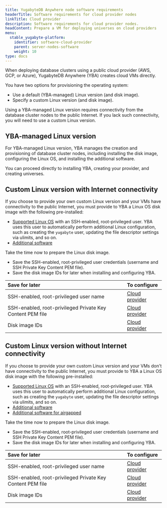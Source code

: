 ```yaml
---
title: YugabyteDB Anywhere node software requirements
headerTitle: Software requirements for cloud provider nodes
linkTitle: Cloud provider
description: Software requirements for cloud provider nodes.
headContent: Prepare a VM for deploying universes on cloud providers
menu:
  stable_yugabyte-platform:
    identifier: software-cloud-provider
    parent: server-nodes-software
    weight: 10
type: docs
---
```


When deploying database clusters using a public cloud provider (AWS, GCP, or Azure), YugabyteDB Anywhere (YBA) creates cloud VMs directly.

You have two options for provisioning the operating system:

- Use a default (YBA-managed) Linux version (and disk image).
- Specify a custom Linux version (and disk image).

Using a YBA-managed Linux version requires connectivity from the database cluster nodes to the public Internet. If you lack such connectivity, you will need to use a custom Linux version.

## YBA-managed Linux version

For YBA-managed Linux version, YBA manages the creation and provisioning of database cluster nodes, including installing the disk image, configuring the Linux OS, and installing the additional software.

You can proceed directly to installing YBA, creating your provider, and creating universes.

## Custom Linux version with Internet connectivity

If you choose to provide your own custom Linux version and your VMs have connectivity to the public Internet, you must provide to YBA a Linux OS disk image with the following pre-installed:

- [Supported Linux OS](../#linux-os) with an SSH-enabled, root-privileged user. YBA uses this user to automatically perform additional Linux configuration, such as creating the `yugabyte` user, updating the file descriptor settings via ulimits, and so on.
- [Additional software](../#additional-software)

Take the time now to prepare the Linux disk image.

- Save the SSH-enabled, root-privileged user credentials (username and SSH Private Key Content PEM file).
- Save the disk image IDs for later when installing and configuring YBA.

| Save for later | To configure |
| :--- | :--- |
| SSH-enabled, root-privileged user name | [Cloud provider](../../../configure-yugabyte-platform/aws/) |
| SSH-enabled, root-privileged Private Key Content PEM file | [Cloud provider](../../../configure-yugabyte-platform/aws/) |
| Disk image IDs | [Cloud provider](../../../configure-yugabyte-platform/aws/) |

## Custom Linux version without Internet connectivity

If you choose to provide your own custom Linux version and your VMs don't have connectivity to the public Internet, you must provide to YBA a Linux OS disk image with the following pre-installed:

- [Supported Linux OS](../#linux-os) with an SSH-enabled, root-privileged user. YBA uses this user to automatically perform additional Linux configuration, such as creating the `yugabyte` user, updating the file descriptor settings via ulimits, and so on.
- [Additional software](../#additional-software)
- [Additional software for airgapped](../#additional-software-for-airgapped-deployment)

Take the time now to prepare the Linux disk image.

- Save the SSH-enabled, root-privileged user credentials (username and SSH Private Key Content PEM file).
- Save the disk image IDs for later when installing and configuring YBA.

| Save for later | To configure |
| :--- | :--- |
| SSH-enabled, root-privileged user name | [Cloud provider](../../../configure-yugabyte-platform/aws/) |
| SSH-enabled, root-privileged Private Key Content PEM file | [Cloud provider](../../../configure-yugabyte-platform/aws/) |
| Disk image IDs | [Cloud provider](../../../configure-yugabyte-platform/aws/) |
